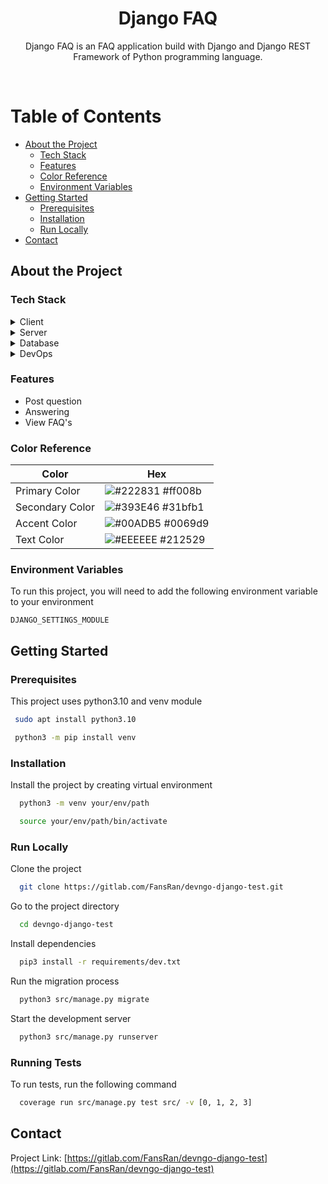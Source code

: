 <div align="center">
  <h1>Django FAQ</h1>
  
  <p>
    Django FAQ is an FAQ application build with Django and Django REST Framework of Python programming language.
  </p>

</div>

<br />

<!-- Table of Contents -->

# Table of Contents

- [About the Project](#about-the-project)
  - [Tech Stack](#tech-stack)
  - [Features](#features)
  - [Color Reference](#color-reference)
  - [Environment Variables](#environment-variables)
- [Getting Started](#getting-started)
  - [Prerequisites](#prerequisites)
  - [Installation](#installation)
  - [Run Locally](#run-locally)
- [Contact](#contact)

<!-- About the Project -->

## About the Project

<!-- TechStack -->

### Tech Stack

<details>
  <summary>Client</summary>
  <ul>
    <li><a href="https://www.djangoproject.com/">Django</a></li>
    <li><a href="https://getbootstrap.com/">Bootstrap</a></li>
  </ul>
</details>

<details>
  <summary>Server</summary>
  <ul>
    <li><a href="https://www.djangoproject.com/">Django</a></li>
    <li><a href="https://www.django-rest-framework.org/">Django REST framework</a></li>
  </ul>
</details>

<details>
<summary>Database</summary>
  <ul>
    <li><a href="https://www.sqlite.org/">SQLite</a></li>
    <li><a href="https://www.postgresql.org/">PostgreSQL</a></li>
  </ul>
</details>

<details>
<summary>DevOps</summary>
    <li><a href="https://www.docker.com/">Docker</a></li>
    <li><a href="https://docs.gitlab.com/ee/ci/">Gitlab CI/CD</a></li>
  </ul>
</details>

<!-- Features -->

### Features

- Post question
- Answering
- View FAQ's

<!-- Color Reference -->

### Color Reference

| Color           | Hex                                                              |
| --------------- | ---------------------------------------------------------------- |
| Primary Color   | ![#222831](https://via.placeholder.com/10/ff008b?text=+) #ff008b |
| Secondary Color | ![#393E46](https://via.placeholder.com/10/31bfb1?text=+) #31bfb1 |
| Accent Color    | ![#00ADB5](https://via.placeholder.com/10/0069d9?text=+) #0069d9 |
| Text Color      | ![#EEEEEE](https://via.placeholder.com/10/212529?text=+) #212529 |

<!-- Env Variables -->

### Environment Variables

To run this project, you will need to add the following environment variable to your environment

`DJANGO_SETTINGS_MODULE`

<!-- Getting Started -->

## Getting Started

<!-- Prerequisites -->

### Prerequisites

This project uses python3.10 and venv module

```bash
 sudo apt install python3.10

 python3 -m pip install venv
```

<!-- Installation -->

### Installation

Install the project by creating virtual environment

```bash
  python3 -m venv your/env/path

  source your/env/path/bin/activate
```

<!-- Run Locally -->

### Run Locally

Clone the project

```bash
  git clone https://gitlab.com/FansRan/devngo-django-test.git
```

Go to the project directory

```bash
  cd devngo-django-test
```

Install dependencies

```bash
  pip3 install -r requirements/dev.txt
```

Run the migration process

```bash
  python3 src/manage.py migrate
```

Start the development server

```bash
  python3 src/manage.py runserver
```

<!-- Running Tests -->
### Running Tests

To run tests, run the following command

```bash
  coverage run src/manage.py test src/ -v [0, 1, 2, 3]
```

<!-- Contact -->

## Contact

Project Link: [https://gitlab.com/FansRan/devngo-django-test](https://gitlab.com/FansRan/devngo-django-test)